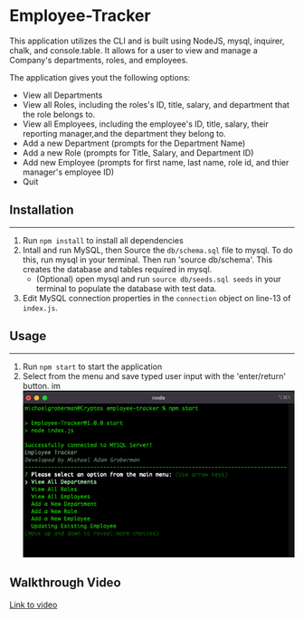 # Employee-Tracker

This application utilizes the CLI and is built using NodeJS, mysql, inquirer, chalk, and console.table.
It allows for a user to view and manage a Company's departments, roles, and employees.

The application gives yout the following options:

- View all Departments
- View all Roles, including the roles's ID, title, salary, and department that the role belongs to.
- View all Employees, including the employee's ID, title, salary, their reporting manager,and the department they belong to.
- Add a new Department (prompts for the Department Name)
- Add a new Role (prompts for Title, Salary, and Department ID)
- Add new Employee (prompts for first name, last name, role id, and thier manager's employee ID)
- Quit

## Installation

---

1. Run `npm install` to install all dependencies
2. Intall and run MySQL, then Source the `db/schema.sql` file to mysql. To do this, run mysql in your terminal. Then run 'source db/schema'. This creates the database and tables required in mysql.
   - (Optional) open mysql and run `source db/seeds.sql seeds` in your terminal to populate the database with test data.
3. Edit MySQL connection properties in the `connection` object on line-13 of `index.js`.

## Usage

---

1. Run `npm start` to start the application
2. Select from the menu and save typed user input with the 'enter/return' button.
   im
   ![](assets/sample1.png)

## Walkthrough Video
   [Link to video](https://github.com/MichaelAdamGroberman/Employee-Tracker/assets/walkthrough.mov)
